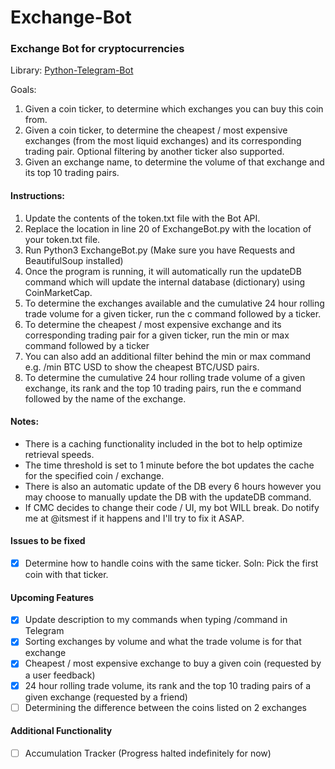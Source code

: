 # Exchange-Bot
### Exchange Bot for cryptocurrencies

Library: [Python-Telegram-Bot](https://github.com/python-telegram-bot/python-telegram-bot)

Goals: 
1. Given a coin ticker, to determine which exchanges you can buy this coin from.
2. Given a coin ticker, to determine the cheapest / most expensive exchanges (from the most liquid exchanges) and its corresponding trading pair. Optional filtering by another ticker also supported.
3. Given an exchange name, to determine the volume of that exchange and its top 10 trading pairs.

#### Instructions:

1. Update the contents of the token.txt file with the Bot API.
2. Replace the location in line 20 of ExchangeBot.py with the location of your token.txt file.
3. Run Python3 ExchangeBot.py (Make sure you have Requests and BeautifulSoup installed)
4. Once the program is running, it will automatically run the updateDB command which will update the internal database (dictionary) using CoinMarketCap. 
5. To determine the exchanges available and the cumulative 24 hour rolling trade volume for a given ticker, run the c command followed by a ticker.
6. To determine the cheapest / most expensive exchange and its corresponding trading pair for a given ticker, run the min or max command followed by a ticker
7. You can also add an additional filter behind the min or max command e.g. /min BTC USD to show the cheapest BTC/USD pairs.
8. To determine the cumulative 24 hour rolling trade volume of a given exchange, its rank and the top 10 trading pairs, run the e command followed by the name of the exchange.

#### Notes:
- There is a caching functionality included in the bot to help optimize retrieval speeds. 
- The time threshold is set to 1 minute before the bot updates the cache for the specified coin / exchange.
- There is also an automatic update of the DB every 6 hours however you may choose to manually update the DB with the updateDB command.
- If CMC decides to change their code / UI, my bot WILL break. Do notify me at @itsmest if it happens and I'll try to fix it ASAP. 

#### Issues to be fixed
- [X] Determine how to handle coins with the same ticker. Soln: Pick the first coin with that ticker.

#### Upcoming Features
- [X] Update description to my commands when typing /command in Telegram
- [X] Sorting exchanges by volume and what the trade volume is for that exchange
- [X] Cheapest / most expensive exchange to buy a given coin (requested by a user feedback)
- [X] 24 hour rolling trade volume, its rank and the top 10 trading pairs of a given exchange (requested by a friend)
- [ ] Determining the difference between the coins listed on 2 exchanges

#### Additional Functionality 
- [ ] Accumulation Tracker (Progress halted indefinitely for now)
